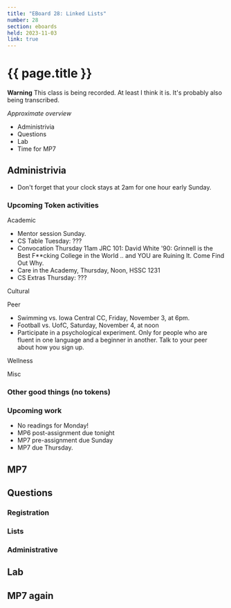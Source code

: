 ```yaml
---
title: "EBoard 28: Linked Lists"
number: 28
section: eboards
held: 2023-11-03
link: true
---
```

# {{ page.title }}

**Warning** This class is being recorded.  At least I think it is.
It's probably also being transcribed.

_Approximate overview_

* Administrivia
* Questions
* Lab
* Time for MP7

Administrivia
-------------

* Don't forget that your clock stays at 2am for one hour early Sunday.

### Upcoming Token activities

Academic

* Mentor session Sunday.
* CS Table Tuesday: ???
* Convocation Thursday 11am JRC 101: David White '90: Grinnell is the Best 
  F\*\*cking College in the World .. and YOU are Ruining It.  Come Find Out Why.
* Care in the Academy, Thursday, Noon, HSSC 1231
* CS Extras Thursday: ???

Cultural

Peer

* Swimming vs. Iowa Central CC, Friday, November 3, at 6pm.
* Football vs. UofC, Saturday, November 4, at noon
* Participate in a psychological experiment.  Only for people who are 
  fluent in one language and a beginner in another.  Talk to your peer
  about how you sign up.
  
Wellness

Misc

### Other good things (no tokens)

### Upcoming work

* No readings for Monday!
* MP6 post-assignment due tonight
* MP7 pre-assignment due Sunday
* MP7 due Thursday.  

MP7
---

Questions
---------

### Registration

### Lists

### Administrative

Lab
---

MP7 again
---------
